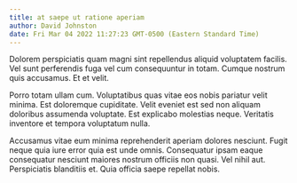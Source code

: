 ```yaml
---
title: at saepe ut ratione aperiam
author: David Johnston
date: Fri Mar 04 2022 11:27:23 GMT-0500 (Eastern Standard Time)
---
```

Dolorem perspiciatis quam magni sint repellendus aliquid voluptatem facilis. Vel sunt perferendis fuga vel cum consequuntur in totam. Cumque nostrum quis accusamus. Et et velit.

 Porro totam ullam cum. Voluptatibus quas vitae eos nobis pariatur velit minima. Est doloremque cupiditate. Velit eveniet est sed non aliquam doloribus assumenda voluptate. Est explicabo molestias neque. Veritatis inventore et tempora voluptatum nulla.

 Accusamus vitae eum minima reprehenderit aperiam dolores nesciunt. Fugit neque quia iure error quia est unde omnis. Consequatur ipsam eaque consequatur nesciunt maiores nostrum officiis non quasi. Vel nihil aut. Perspiciatis blanditiis et. Quia officia saepe repellat nobis.